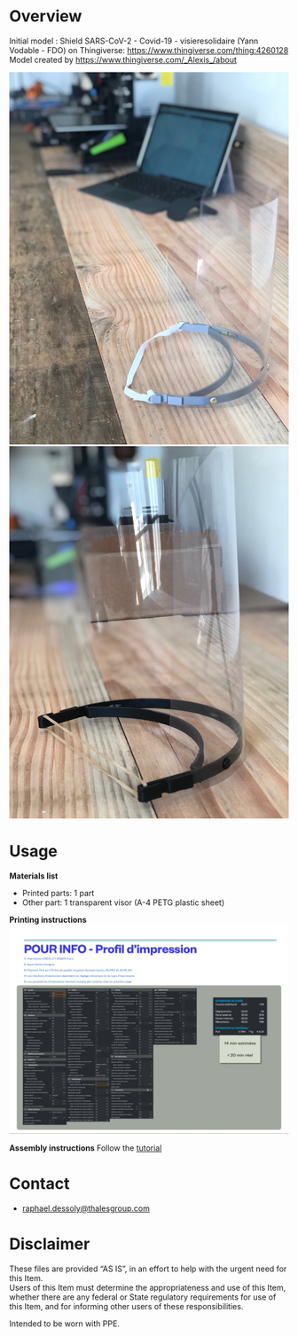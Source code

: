 # Overview
Initial model : Shield SARS-CoV-2 - Covid-19 - visieresolidaire (Yann Vodable - FDO) on Thingiverse: https://www.thingiverse.com/thing:4260128
Model created by https://www.thingiverse.com/_Alexis_/about

![result1](images/result1.jpg)
![result2](images/result2.jpg)

# Usage

**Materials list**

* Printed parts: 1 part
* Other part: 1 transparent visor (A-4 PETG plastic sheet)

**Printing instructions**
![printingProfile](images/printingProfile.jpg)

**Assembly instructions**
Follow the [tutorial](docs/Tutorial.pdf)

# Contact
* raphael.dessoly@thalesgroup.com

# Disclaimer
These files are provided “AS IS”, in an effort to help with the urgent need for this Item.  
Users of this Item must determine the appropriateness and use of this Item, whether there are any federal or State regulatory requirements for use of this Item, and for informing other users of these responsibilities.

Intended to be worn with PPE.
